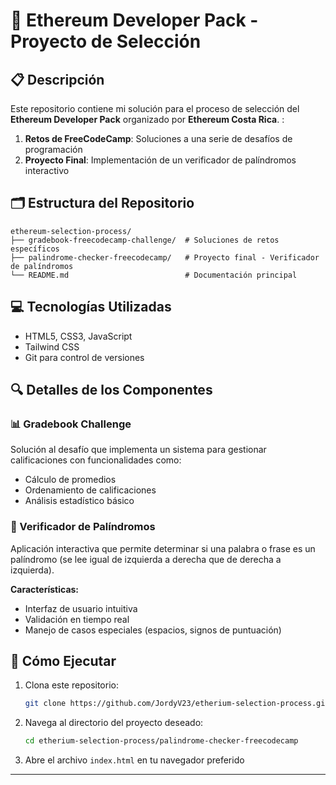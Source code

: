 # 🚀 Ethereum Developer Pack - Proyecto de Selección

## 📋 Descripción

Este repositorio contiene mi solución para el proceso de selección del **Ethereum Developer Pack** organizado por **Ethereum Costa Rica**. :

1. **Retos de FreeCodeCamp**: Soluciones a una serie de desafíos de programación
2. **Proyecto Final**: Implementación de un verificador de palíndromos interactivo

## 🗂️ Estructura del Repositorio

```
ethereum-selection-process/
├── gradebook-freecodecamp-challenge/  # Soluciones de retos específicos
├── palindrome-checker-freecodecamp/   # Proyecto final - Verificador de palíndromos
└── README.md                          # Documentación principal
```

## 💻 Tecnologías Utilizadas

- HTML5, CSS3, JavaScript
- Tailwind CSS
- Git para control de versiones

## 🔍 Detalles de los Componentes

### 📊 Gradebook Challenge
Solución al desafío que implementa un sistema para gestionar calificaciones con funcionalidades como:
- Cálculo de promedios
- Ordenamiento de calificaciones
- Análisis estadístico básico

### 🔄 Verificador de Palíndromos
Aplicación interactiva que permite determinar si una palabra o frase es un palíndromo (se lee igual de izquierda a derecha que de derecha a izquierda).

**Características:**
- Interfaz de usuario intuitiva
- Validación en tiempo real
- Manejo de casos especiales (espacios, signos de puntuación)

## 🚀 Cómo Ejecutar

1. Clona este repositorio:
   ```bash
   git clone https://github.com/JordyV23/etherium-selection-process.git
   ```

2. Navega al directorio del proyecto deseado:
   ```bash
   cd etherium-selection-process/palindrome-checker-freecodecamp
   ```

3. Abre el archivo `index.html` en tu navegador preferido

---
